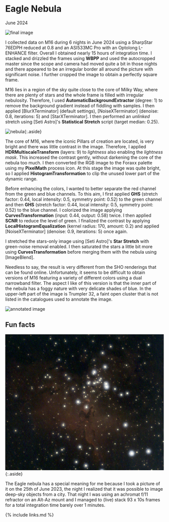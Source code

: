# Eagle Nebula

June 2024

![final image](final.png)

I collected data on M16 during 6 nights in June 2024 using a SharpStar 76EDPH
reduced at 0.8 and an ASI533MC Pro with an Optolong L-ENHANCE filter. Overall I
obtained nearly 15 hours of integration time. I stacked and drizzled the frames
using **WBPP** and used the autocropped master since the scope and camera had
moved quite a bit in those nights and there appeared to be an irregular border
all around the picture with significant noise. I further cropped the image to
obtain a perfectly square frame.

M16 lies in a region of the sky quite close to the core of Milky Way, where
there are plenty of stars and the whole frame is filled with irregular
nebulosity. Therefore, I used **AutomaticBackgroundExtractor** (degree: 1) to
remove the background gradient instead of fiddling with samples. I then applied
[BlurXTerminator] (default settings), [NoiseXTerminator] (denoise: 0.8,
iterations: 5) and [StarXTerminator]. I then performed an *unlinked* stretch
using [Seti Astro]'s **Statistical Stretch** script (target median: 0.25).

![nebula](nebula.png){:.aside}

The core of M16, where the iconic Pillars of creation are located, is very
bright and there was little contrast in the image. Therefore, I applied
**HDRMultiscaleTransform** (layers: 9) to *lightness* also enabling the
*lightness mask*. This increased the contrast gently, without darkening the core
of the nebula too much. I then converted the RGB image to the Foraxx palette
using my **PixelMath** process icon. At this stage the image was quite bright,
so I applied **HistogramTransformation** to clip the unused lower part of the
dynamic range.

Before enhancing the colors, I wanted to better separate the red channel from
the green and blue channels. To this aim, I first applied **GHS** (stretch
factor: 0.44, local intensity: 0.5, symmetry point: 0.52) to the green channel
and then **GHS** (stretch factor: 0.44, local intensity: 0.5, symmetry point:
0.52) to the blue channel. I colorized the image applying
**CurvesTransformation** (input: 0.44, output: 0.58) twice. I then applied
**SCNR** to reduce the level of green. I finalized the contrast by applying
**LocalHistogramEqualization** (kernel radius: 170, amount: 0.2) and applied
[NoiseXTerminator] (denoise: 0.9, iterations: 5) once again.

I stretched the stars-only image using [Seti Astro]'s **Star Stretch** with
green-noise removal enabled. I then saturated the stars a little bit more using
**CurvesTransformation** before merging them with the nebula using [ImageBlend].

Needless to say, the result is very different from the SHO renderings that can
be found online. Unfortunately, it seems to be difficult to obtain versions of
M16 featuring a variety of different colors using a dual narrowband filter. The
aspect I like of this version is that the inner part of the nebula has a foggy
nature with very delicate shades of blue. In the upper-left part of the image is
Trumpler 32, a faint open cluster that is not listed in the catalogues used to
annotate the image.

![annotated image](final_annotated.png)

## Fun facts

![M16 taken with the Vixen](M16_Vixen.jpg){:.aside}

The Eagle nebula has a special meaning for me because I took a picture of it on
the 25th of June 2023, the night I realized that it was possible to image
deep-sky objects from a city. That night I was using an achromat f/11 refractor
on an Alt-Az mount and I managed to (live) stack 93 x 10s frames for a total
integration time barely over 1 minutes.

{% include links.md %}
